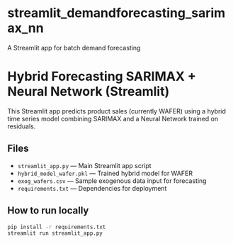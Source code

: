 # streamlit_demandforecasting_sarimax_nn
A Streamlit app for batch demand forecasting
# Hybrid Forecasting SARIMAX + Neural Network (Streamlit)

This Streamlit app predicts product sales (currently WAFER) using a hybrid time series model combining SARIMAX and a Neural Network trained on residuals.

## Files
- `streamlit_app.py` — Main Streamlit app script
- `hybrid_model_wafer.pkl` — Trained hybrid model for WAFER
- `exog_wafers.csv` — Sample exogenous data input for forecasting
- `requirements.txt` — Dependencies for deployment

## How to run locally
```bash
pip install -r requirements.txt
streamlit run streamlit_app.py
